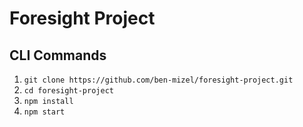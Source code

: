 # Foresight Project

## CLI Commands
  1. `git clone https://github.com/ben-mizel/foresight-project.git`
  2. `cd foresight-project`
  3. `npm install`
  4. `npm start`
